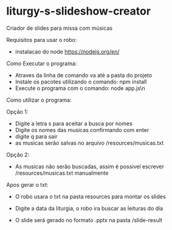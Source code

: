 # liturgy-s-slideshow-creator
Criador de slides para missa com músicas

Requisitos para usar o robo:
- instalacao do node https://nodejs.org/en/

Como Executar o programa:
- Atraves da linha de comando va até a pasta do projeto
- Instale os pacotes utilizando o comando:    npm install
- Execute o programa com o comando: node app.js\n

Como utilizar o programa:

Opção 1:
- Digite a letra s para aceitar a busca por nomes
- Digite os nomes das musicas confirmando com enter
- digite q para sair
- as musicas serão salvas no arquivo /resources/musicas.txt

Opção 2:
- As musicas não serão buscadas, assim é possivel escrever /resources/musicas.txt manualmente

Apos gerar o txt:
- O robo usara o txt na pasta resources para montar os slides

- Digite a data da liturgia, o robo ira buscar as leituras do dia

- O slide será gerado no formato .pptx na pasta /slide-result

